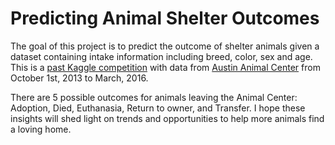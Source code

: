 # Predicting Animal Shelter Outcomes

The goal of this project is to predict the outcome of shelter animals given a dataset containing intake information including breed, color, sex and age. This is a [past Kaggle competition](https://www.kaggle.com/c/shelter-animal-outcomes) with data from [Austin Animal Center](http://www.austintexas.gov/department/animal-services) from October 1st, 2013 to March, 2016. 

There are 5 possible outcomes for animals leaving the Animal Center: Adoption, Died, Euthanasia, Return to owner, and Transfer. I hope these insights will shed light on trends and opportunities to help more animals find a loving home. 


